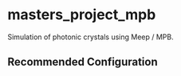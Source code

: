 # masters_project_mpb
Simulation of photonic crystals using Meep / MPB.

## Recommended Configuration

